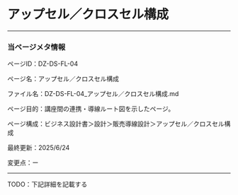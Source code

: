 # アップセル／クロスセル構成

---

### 当ページメタ情報

ページID：DZ-DS-FL-04

ページ名：アップセル／クロスセル構成

ファイル名：DZ-DS-FL-04_アップセル／クロスセル構成.md

ページ目的：講座間の連携・導線ルート図を示したページ。

ページ構成：ビジネス設計書＞設計＞販売導線設計＞アップセル／クロスセル構成

最終更新：2025/6/24

変更点：ー

---

TODO：下記詳細を記載する